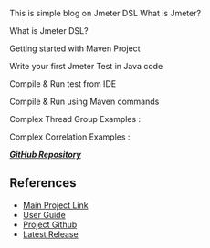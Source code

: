 This is simple blog on Jmeter DSL
What is Jmeter? 

What is Jmeter DSL?

Getting started with Maven Project

Write your first Jmeter Test in Java code

Compile & Run test from IDE

Compile & Run using Maven commands 

Complex Thread Group Examples :

Complex Correlation Examples : 

 [***GitHub Repository***](https://github.com/sarkershantonu/jmeter-novice-to-advance/tree/master/jmeter-dsl-example)
 
## References
- [Main Project Link](https://abstracta.github.io/jmeter-java-dsl/)
- [User Guide](https://abstracta.github.io/jmeter-java-dsl/guide/)
- [Project Github](https://github.com/abstracta/jmeter-java-dsl)
- [Latest Release](https://github.com/abstracta/jmeter-java-dsl/releases)